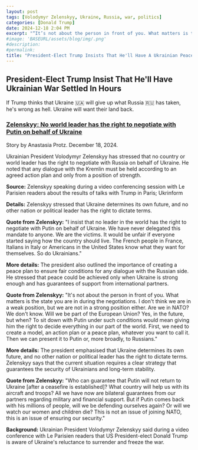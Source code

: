 ```yaml
---
layout: post
tags: [Volodymyr Zelenskyy, Ukraine, Russia, war, politics]
categories: [Donald Trump]
date: 2024-12-18 2:04 PM
excerpt: "“It’s not about the person in front of you. What matters is the state you are in during the negotiations. I don’t think we are in a weak position, but we are not in a strong position either. Are we in NATO? We don’t know. Will we be part of the European Union? Yes, in the future, but when? To sit down with Putin under such conditions would mean giving him the right to decide everything in our part of the world. First, we need to create a model, an action plan or a peace plan, whatever you want to call it. Then we can present it to Putin or, more broadly, to Russians.” – Ukrainian President Volodymyr Zelenskyy"
#image: 'BASEURL/assets/blog/img/.png'
#description:
#permalink:
title: "President-Elect Trump Insists That He'll Have A Ukrainian Peace Deal In An Hour"
---
```



## President-Elect Trump Insist That He'll Have Ukrainian War Settled In Hours

If Trump thinks that Ukraine 🇺🇦 will give up what Russia 🇷🇺  has taken, he's wrong as hell. Ukraine will want their land back.

### [Zelenskyy: No world leader has the right to negotiate with Putin on behalf of Ukraine](https://www.pravda.com.ua/eng/news/2024/12/18/7489634/)

Story by Anastasia Protz. December 18, 2024.

Ukrainian President Volodymyr Zelenskyy has stressed that no country or world leader has the right to negotiate with Russia on behalf of Ukraine. He noted that any dialogue with the Kremlin must be held according to an agreed action plan and only from a position of strength.

**Source:** Zelenskyy speaking during a video conferencing session with Le Parisien readers about the results of talks with Trump in Paris; Ukrinform

**Details:** Zelenskyy stressed that Ukraine determines its own future, and no other nation or political leader has the right to dictate terms.

**Quote from Zelenskyy:** "I insist that no leader in the world has the right to negotiate with Putin on behalf of Ukraine. We have never delegated this mandate to anyone. We are the victims. It would be unfair if everyone started saying how the country should live. The French people in France, Italians in Italy or Americans in the United States know what they want for themselves. So do Ukrainians."

**More details:** The president also outlined the importance of creating a peace plan to ensure fair conditions for any dialogue with the Russian side. He stressed that peace could be achieved only when Ukraine is strong enough and has guarantees of support from international partners.

**Quote from Zelenskyy:** "It's not about the person in front of you. What matters is the state you are in during the negotiations. I don't think we are in a weak position, but we are not in a strong position either. Are we in NATO? We don't know. Will we be part of the European Union? Yes, in the future, but when? To sit down with Putin under such conditions would mean giving him the right to decide everything in our part of the world. First, we need to create a model, an action plan or a peace plan, whatever you want to call it. Then we can present it to Putin or, more broadly, to Russians."

**More details:** The president emphasised that Ukraine determines its own future, and no other nation or political leader has the right to dictate terms. Zelenskyy says that the current situation requires a clear strategy that guarantees the security of Ukrainians and long-term stability.

**Quote from Zelenskyy:** "Who can guarantee that Putin will not return to Ukraine [after a ceasefire is established]? What country will help us with its aircraft and troops? All we have now are bilateral guarantees from our partners regarding military and financial support. But if Putin comes back with his millions of people, will we be defending ourselves again? Or will we watch our women and children die? This is not an issue of joining NATO, this is an issue of ensuring our security."

**Background:** Ukrainian President Volodymyr Zelenskyy said during a video conference with Le Parisien readers that US President-elect Donald Trump is aware of Ukraine's reluctance to surrender and freeze the war.

